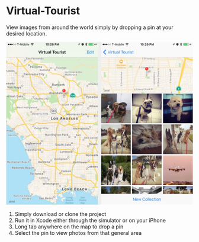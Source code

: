 # Virtual-Tourist
View images from around the world simply by dropping a pin at your desired location.

![VirtualTourist](Readme_Assets/Virtual_Tourist_Gallery.jpg?raw=true "Virtual Tourist Gallery")

1. Simply download or clone the project
2. Run it in Xcode either through the simulator or on your iPhone
3. Long tap anywhere on the map to drop a pin
4. Select the pin to view photos from that general area
